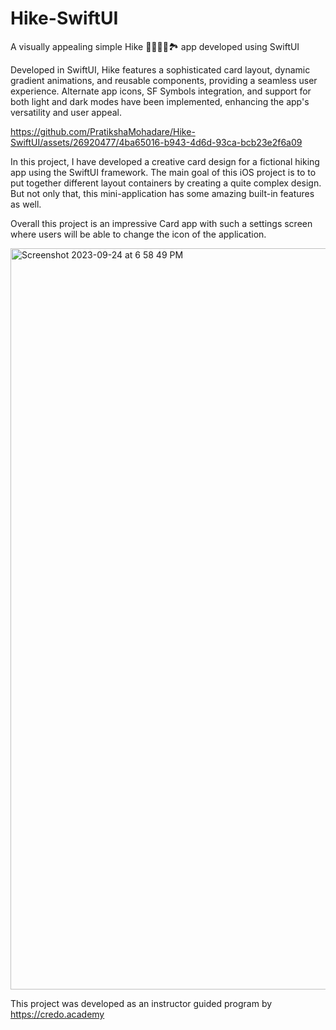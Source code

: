 # Hike-SwiftUI
A visually appealing simple Hike 🥾⛺🚵🧗🏞️ app developed using SwiftUI

Developed in SwiftUI, Hike features a sophisticated card layout, dynamic gradient animations, and reusable components, providing a seamless user experience. Alternate app icons, SF Symbols integration, and support for both light and dark modes have been implemented, enhancing the app's versatility and user appeal.

https://github.com/PratikshaMohadare/Hike-SwiftUI/assets/26920477/4ba65016-b943-4d6d-93ca-bcb23e2f6a09

In this project, I have developed a creative card design for a fictional hiking app using the SwiftUI framework.
The main goal of this iOS project is to to put together different layout containers by creating a quite complex design.
But not only that, this mini-application has some amazing built-in features as well.

Overall this project is an impressive Card app with such a settings screen where users will be able to change the icon of the application.

<img width="1186" alt="Screenshot 2023-09-24 at 6 58 49 PM" src="https://github.com/PratikshaMohadare/Hike-SwiftUI/assets/26920477/edb091ec-28fe-4873-9fb7-ef9204784751">


This project was developed as an instructor guided program by https://credo.academy 
